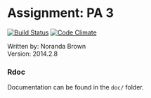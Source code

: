 # Assignment: PA 3

[![Build Status](https://secure.travis-ci.org/noranda/pa3.png)](http://travis-ci.org/noranda/pa3)
[![Code Climate](https://codeclimate.com/github/noranda/pa3.png)](https://codeclimate.com/github/noranda/pa3)

Written by: Noranda Brown  
Version: 2014.2.8

### Rdoc
Documentation can be found in the `doc/` folder.